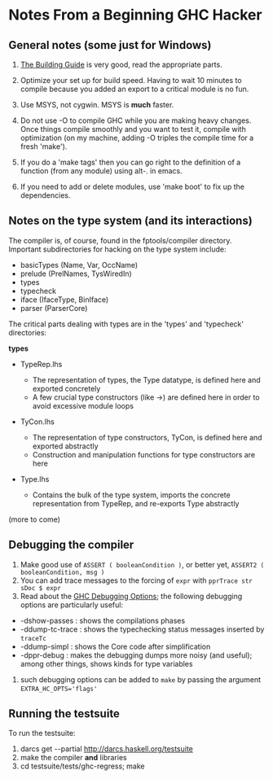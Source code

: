 # Notes From a Beginning GHC Hacker

## General notes (some just for Windows)

1. [The Building Guide](building) is very good, read the appropriate parts.
1. Optimize your set up for build speed.  Having to wait 10 minutes to compile because you added an export to a critical module is no fun.

  1. Use MSYS, not cygwin.  MSYS is **much** faster.
  1. Do not use -O to compile GHC while you are making heavy changes.  Once things compile smoothly and you want to test it, compile with optimization (on my machine, adding -O triples the compile time for a fresh 'make').
1. If you do a 'make tags' then you can go right to the definition of a function (from any module) using alt-. in emacs.
1. If you need to add or delete modules, use 'make boot' to fix up the dependencies.

## Notes on the type system (and its interactions)


The compiler is, of course, found in the fptools/compiler directory.  Important subdirectories for hacking on the type system include: 

- basicTypes (Name, Var, OccName)
- prelude (PrelNames, TysWiredIn)
- types
- typecheck
- iface (IfaceType, BinIface)
- parser (ParserCore)


The critical parts dealing with types are in the 'types' and 'typecheck' directories:

**types**

- TypeRep.lhs

  - The representation of types, the Type datatype, is defined here and exported concretely
  - A few crucial type constructors (like -\>) are defined here in order to avoid excessive module loops
- TyCon.lhs

  - The representation of type constructors, TyCon, is defined here and exported abstractly
  - Construction and manipulation functions for type constructors are here
- Type.lhs

  - Contains the bulk of the type system, imports the concrete representation from TypeRep, and re-exports Type abstractly


(more to come)

## Debugging the compiler

1. Make good use of `ASSERT ( booleanCondition )`, or better yet, `ASSERT2 ( booleanCondition, msg )`
1. You can add trace messages to the forcing of `expr` with `pprTrace str sDoc $ expr`
1. Read about the [GHC Debugging Options](http://www.haskell.org/ghc/docs/latest/html/users_guide/options-debugging.html); the following debugging options are particularly useful:

  - -dshow-passes : shows the compilations phases
  - -ddump-tc-trace : shows the typechecking status messages inserted by `traceTc`
  - -ddump-simpl : shows the Core code after simplification
  - -dppr-debug : makes the debugging dumps more noisy (and useful); among other things, shows kinds for type variables
1. such debugging options can be added to `make` by passing the argument `EXTRA_HC_OPTS='flags'`


 


## Running the testsuite


To run the testsuite:

1. darcs get --partial http://darcs.haskell.org/testsuite
1. make the compiler **and** libraries
1. cd testsuite/tests/ghc-regress; make
